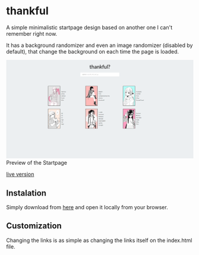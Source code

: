 # thankful
A simple minimalistic startpage design based on another one I can't remember right now.

It has a background randomizer and even an image randomizer (disabled by default), that change the background on each time the page is loaded.
 
![preview](https://raw.githubusercontent.com/DanyBoss/thankful/master/preview.png)
Preview of the Startpage

[live version](https://danyboss.github.io/ubiquitous/)

## Instalation
Simply download from [here](https://github.com/DanyBoss/ubiquitous/archive/master.zip) and open it locally from your browser.

## Customization
Changing the links is as simple as changing the links itself on the index.html file.
